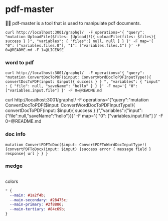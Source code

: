 # pdf-master

📄😷 pdf-master is a tool that is used to manipulate pdf documents.

```shell
curl http://localhost:3001/graphql/  -F operations='{ "query": "mutation UploadFile($files: [Upload]!){ uploadFile(files: $files){ success } }", "variables": { "files":[ null, null ] } }' -F map='{ "0": ["variables.files.0"], "1": ["variables.files.1"] }' -F 0=@README.md -F 1=@LICENSE
```

### word to pdf

```shell
curl http://localhost:3001/graphql/  -F operations='{ "query": "mutation ConvertDocToPDF($input: ConvertWordDocToPDFInputType!){ convertDocToPDF(input: $input){ success } } ", "variables": { "input" : { "file": null, "saveName": "hello" } } }' -F map='{ "0": ["variables.input.file"] }' -F 0=@README.md
```

curl http://localhost:3001/graphql/ -F operations='{"query":"mutation ConvertDocToPDF($input: ConvertWordDocToPDFInputType!){ convertDocToPDF(input: $input){ success } }","variables":{"input":{"file":null,"saveName":"hello"}}}' -F map='{ "0": ["variables.input.file"] }' -F 0=@README.md

### doc info

```shell
mutation ConvertPDFToDoc($input: ConvertPDFToWordDocInputType!) {convertPDFToDocx(input: $input) {success error { message field } response{ url } } }

```

### medge

```shell

```

colors

```css
* {
  --main: #1a2f4b;
  --main-secondary: #28475c;
  --main-primary: #2f8886;
  --main-tertiary: #84c69b;
}
```
